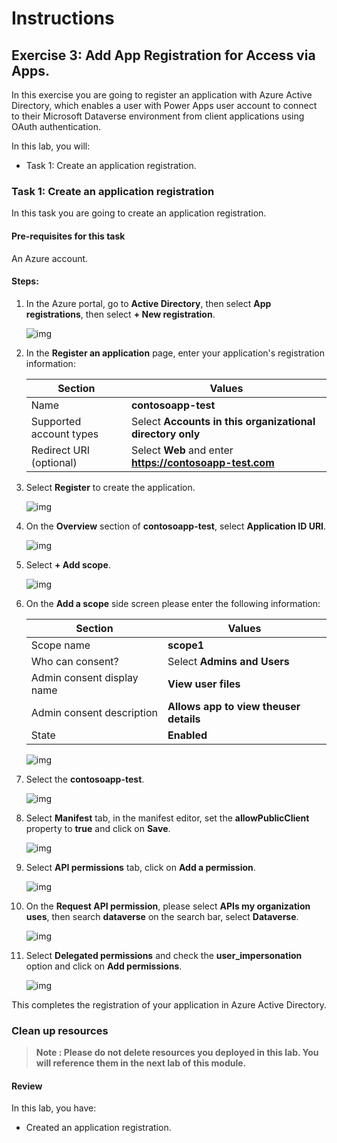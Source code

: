 # Instructions

## Exercise 3: Add App Registration for Access via Apps.

In this exercise you are going to register an application with Azure Active Directory, which enables a user with Power Apps user account to connect to their Microsoft Dataverse environment from client applications using OAuth authentication.

In this lab, you will:

+ Task 1: Create an application registration.

### Task 1: Create an application registration

In this task you are going to create an application registration.

#### Pre-requisites for this task

An Azure account.

#### Steps:

1. In the Azure portal, go to **Active Directory**, then select **App registrations**, then select **+ New registration**.

    ![img](../media/appr1.png)

2. In the **Register an application** page, enter your application's registration information:

    | Section | Values |
    | ------- | ------ |
    | Name | **contosoapp-test** |
    | Supported account types | Select **Accounts in this organizational directory only** |
    | Redirect URI (optional) | Select **Web** and enter **https://contosoapp-test.com** |
    
3. Select **Register** to create the application. 

    ![img](../media/appr2.png)
    
4. On the **Overview** section of **contosoapp-test**, select **Application ID URI**.

    ![img](../media/appr3.png)

5. Select **+ Add scope**.

    ![img](../media/appr4.png)

6. On the **Add a scope** side screen please enter the following information:
  
    | Section | Values |
    | ------- | ------ |
    | Scope name | **scope1** |
    | Who can consent? | Select **Admins and Users** |
    | Admin consent display name | **View user files** |
    | Admin consent description | **Allows app to view theuser details** |
    | State | **Enabled** |
   
    ![img](../media/appr5.png)

7. Select the **contosoapp-test**.

    ![img](../media/appr6.png)

9. Select **Manifest** tab, in the manifest editor, set the **allowPublicClient** property to **true** and click on **Save**.

    ![img](../media/appr7.png)

10. Select **API permissions** tab, click on **Add a permission**.

    ![img](../media/appr8.png)

11. On the **Request API permission**, please select **APIs my organization uses**, then search **dataverse** on the search bar, select **Dataverse**.

    ![img](../media/appr9.png)

12. Select **Delegated permissions** and check the **user_impersonation** option and click on **Add permissions**.

    ![img](../media/appr10.png)

This completes the registration of your application in Azure Active Directory.

### Clean up resources

>**Note : Please do not delete resources you deployed in this lab. You will reference them in the next lab of this module.**

#### Review

In this lab, you have:

- Created an application registration.















